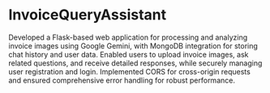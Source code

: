 # InvoiceQueryAssistant
Developed a Flask-based web application for processing and analyzing invoice images using Google Gemini, with MongoDB integration for storing chat history and user data. Enabled users to upload invoice images, ask related questions, and receive detailed responses, while securely managing user registration and login. Implemented CORS for cross-origin requests and ensured comprehensive error handling for robust performance. 
